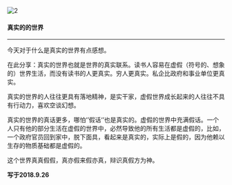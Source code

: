 ![2](https://gitee.com/pyshi3/pyshi3_library/raw/master/2018-zhou-piano/%E7%9C%9F%E5%AE%9E%E7%9A%84.jpg)

#### 真实的的世界

-------

今天对于什么是真实的世界有点感想。

在此分享：真实的世界也就是世界的真实联系。读书人容易在虚假（符号的、想象的）世界生活，而没有读书的人更真实。穷人更真实。私企比政府和事业单位更真实。

真实的世界的人往往更具有落地精神，是实干家，虚假世界成长起来的人往往不具有行动力，喜欢空谈幻想。

真实的世界的真话更多，哪怕‘’假话‘’也是真实的。虚假的世界中充满假话。一个人只有他的部分生活在虚假的世界中，必然导致他的所有生活都是虚假的，比如，一个政府官员回到家中，脱下面具，看起来是真实的，实际上是假的，因为他赖以生存的物质基础都是虚假的。

这个世界真真假假，真亦假来假亦真，辩识真假方为神。

**写于2018.9.26**